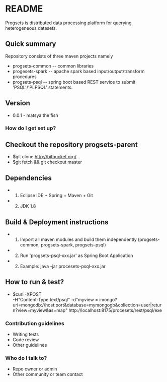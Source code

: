 # README #

 Progsets is distributed data processing platform for querying heterogeneous datasets.  

## Quick summary
Repository consists of three maven projects namely 
* progsets-common  -- common libraries
* progesets-spark  -- apache spark based input/output/transform procedures
* progsets-psql    -- spring boot based REST service to submit 'PSQL'/'PLPSQL' statements. 
## Version
*  0.0.1 - matsya the fish

### How do I get set up? ###

## Checkout the repository progsets-parent
*	$git clone http://bitbucket.org/...
*	$git fetch && git checkout master 

## Dependencies
*	1. Eclipse IDE + Spring + Maven + Git
*	2. JDK 1.8	

## Build & Deployment instructions
*	1. Import all maven modules and build them independently (progsets-common, progsets-spark, progsets-psql)
*	2. Run 'progsets-psql-xxx.jar' as Spring Boot Application
*	2. Example: java -jar procesets-psql-xxx.jar

## How to run & test?
*	$curl -XPOST  
		  -H"Content-Type:text/psql" 
		  -d"myview = imongo?uri=mongodb://host:port&database=mymongogb&collection=user|return?view=myview&as=map" 
		  http://localhost:8175/procesets/rest/psql/exe
	
### Contribution guidelines ###

* Writing tests
* Code review
* Other guidelines

### Who do I talk to? ###

* Repo owner or admin
* Other community or team contact